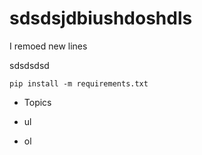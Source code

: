 # sdsdsjdbiushdoshdls

I remoed new lines

sdsdsdsd

`pip install -m requirements.txt`

- Topics
- ul

- ol